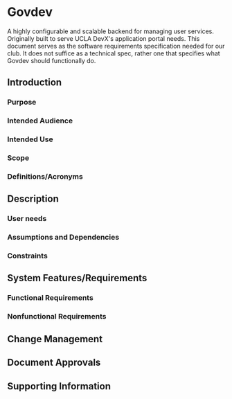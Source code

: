 # Govdev

A highly configurable and scalable backend for managing user services.
Originally built to serve UCLA DevX's application portal needs. This document
serves as the software requirements specification needed for our club. It does
not suffice as a technical spec, rather one that specifies what Govdev should
functionally do.

## Introduction

### Purpose

### Intended Audience

### Intended Use

### Scope

### Definitions/Acronyms

## Description

### User needs

### Assumptions and Dependencies

### Constraints

## System Features/Requirements

### Functional Requirements

### Nonfunctional Requirements

## Change Management

## Document Approvals

## Supporting Information

